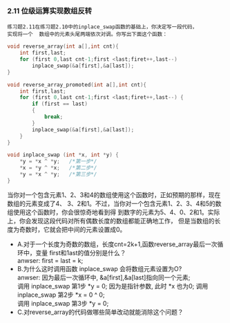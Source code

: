 ### 2.11 位级运算实现数组反转
    练习题2.11在练习题2.10中的inplace_swap函数的基础上，你决定写一段代码，
    实现将一个  数组中的元素头尾两端依次对调。你写出下面这个函数：

```c
void reverse_array(int a[],int cnt){
    int first,last;
    for (first 0,last cnt-1;first <last;firet++,last--) 
        inplace_swap(&a[first],&a[last]);
}

void reverse_array_promoted(int a[],int cnt){
    int first,last;
    for (first 0,last cnt-1;first <last;firet++,last--) {
        if (first == last)
        {
            break;
        }
        inplace_swap(&a[first],&a[last]);
    }
}

void inplace_swap (int *x, int *y) {
    *y = *x ^ *y;   /*第一步*/
    *x = *y ^ *x;   /*第二步*/
    *y = *x ^ *y;   /*第三步*/
}
```
当你对一个包含元素1、2、3和4的数组使用这个函数时，正如预期的那样，现在数组的元素变成了4、
3、2和1。不过，当你对一个包含元素1、2、3、4和5的数组使用这个函数时，你会很惊奇地看到得
到数字的元素为5、4、0、2和1。实际上，你会发现这段代码对所有偶数长度的数组都能正确地工作，
但是当数组的长度为奇数时，它就会把中间的元素设置成0。  

- A.对于一个长度为奇数的数组，长度cnt=2k+1,函数reverse_array最后一次循环中，变量
first和1ast的值分别是什么？  
    anwser: first = last = k;
- B.为什么这时调用函数 inplace_swap 会将数组元素设置为O?  
    anwser: 因为最后一次循环中, &a[first],&a[last]指向同一个元素;  
    调用 inplace_swap 第1步 \*y = 0;  因为是指针参数, 此时 \*x 也为0;
    调用 inplace_swap 第2步 \*x = 0 ^ 0;  
    调用 inplace_swap 第3步 \*y = 0;  
- C.对reverse_array的代码做哪些简单改动就能消除这个问题？



